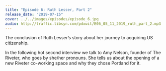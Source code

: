 ```yaml
---
title: "Episode 6: Ruth Lesser, Part 2"
release_date: "2019-07-15"
cover: ../../images/episodes/episode_6.jpg
audio: http://traffic.libsyn.com/pdxwit/E06_05_11_2019_ruth_part_2.mp3
---
```

The conclusion of Ruth Lesser’s story about her journey to acquiring US citizenship.

In the following hot second interview we talk to Amy Nelson, founder of The Riveter, who goes by she/her pronouns. She tells us about the opening of a new Riveter co-working space and why they chose Portland for it.
